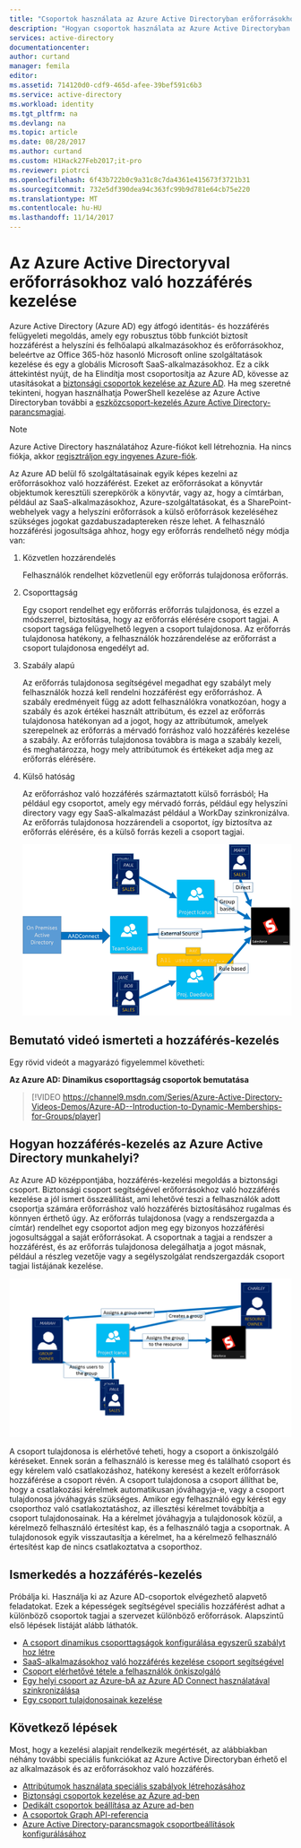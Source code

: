 ```yaml
---
title: "Csoportok használata az Azure Active Directoryban erőforrásokhoz való hozzáférés kezelése |} Microsoft Docs"
description: "Hogyan csoportok használata az Azure Active Directoryban felügyelheti a felhasználók hozzáférését a helyszíni és felhőalapú alkalmazásokhoz és erőforrásokhoz."
services: active-directory
documentationcenter: 
author: curtand
manager: femila
editor: 
ms.assetid: 714120d0-cdf9-465d-afee-39bef591c6b3
ms.service: active-directory
ms.workload: identity
ms.tgt_pltfrm: na
ms.devlang: na
ms.topic: article
ms.date: 08/28/2017
ms.author: curtand
ms.custom: H1Hack27Feb2017;it-pro
ms.reviewer: piotrci
ms.openlocfilehash: 6f43b722b0c9a31c8c7da4361e415673f3721b31
ms.sourcegitcommit: 732e5df390dea94c363fc99b9d781e64cb75e220
ms.translationtype: MT
ms.contentlocale: hu-HU
ms.lasthandoff: 11/14/2017
---
```

# <a name="manage-access-to-resources-with-azure-active-directory-groups"></a>Az Azure Active Directoryval erőforrásokhoz való hozzáférés kezelése
Azure Active Directory (Azure AD) egy átfogó identitás- és hozzáférés felügyeleti megoldás, amely egy robusztus több funkciót biztosít hozzáférést a helyszíni és felhőalapú alkalmazásokhoz és erőforrásokhoz, beleértve az Office 365-höz hasonló Microsoft online szolgáltatások kezelése és egy a globális Microsoft SaaS-alkalmazásokhoz. Ez a cikk áttekintést nyújt, de ha Elindítja most csoportosítja az Azure AD, kövesse az utasításokat a [biztonsági csoportok kezelése az Azure AD](active-directory-groups-create-azure-portal.md). Ha meg szeretné tekinteni, hogyan használhatja PowerShell kezelése az Azure Active Directoryban további a [eszközcsoport-kezelés Azure Active Directory-parancsmagjai](active-directory-accessmanagement-groups-settings-v2-cmdlets.md).

> [!NOTE]
> Azure Active Directory használatához Azure-fiókot kell létrehoznia. Ha nincs fiókja, akkor [regisztráljon egy ingyenes Azure-fiók](https://azure.microsoft.com/pricing/free-trial/).
>
>

Az Azure AD belül fő szolgáltatásainak egyik képes kezelni az erőforrásokhoz való hozzáférést. Ezeket az erőforrásokat a könyvtár objektumok keresztüli szerepkörök a könyvtár, vagy az, hogy a címtárban, például az SaaS-alkalmazásokhoz, Azure-szolgáltatásokat, és a SharePoint-webhelyek vagy a helyszíni erőforrások a külső erőforrások kezeléséhez szükséges jogokat gazdabuszadaptereken része lehet. A felhasználó hozzáférési jogosultsága ahhoz, hogy egy erőforrás rendelhető négy módja van:

1. Közvetlen hozzárendelés

    Felhasználók rendelhet közvetlenül egy erőforrás tulajdonosa erőforrás.
2. Csoporttagság

    Egy csoport rendelhet egy erőforrás erőforrás tulajdonosa, és ezzel a módszerrel, biztosítása, hogy az erőforrás elérésére csoport tagjai. A csoport tagsága felügyelhető legyen a csoport tulajdonosa. Az erőforrás tulajdonosa hatékony, a felhasználók hozzárendelése az erőforrást a csoport tulajdonosa engedélyt ad.
3. Szabály alapú

    Az erőforrás tulajdonosa segítségével megadhat egy szabályt mely felhasználók hozzá kell rendelni hozzáférést egy erőforráshoz. A szabály eredményeit függ az adott felhasználókra vonatkozóan, hogy a szabály és azok értékei használt attribútum, és ezzel az erőforrás tulajdonosa hatékonyan ad a jogot, hogy az attribútumok, amelyek szerepelnek az erőforrás a mérvadó forráshoz való hozzáférés kezelése a szabály. Az erőforrás tulajdonosa továbbra is maga a szabály kezeli, és meghatározza, hogy mely attribútumok és értékeket adja meg az erőforrás elérésére.
4. Külső hatóság

    Az erőforráshoz való hozzáférés származtatott külső forrásból; Ha például egy csoportot, amely egy mérvadó forrás, például egy helyszíni directory vagy egy SaaS-alkalmazást például a WorkDay szinkronizálva. Az erőforrás tulajdonosa hozzárendeli a csoportot, így biztosítva az erőforrás elérésére, és a külső forrás kezeli a csoport tagjai.

   ![Access management diagram áttekintése](./media/active-directory-access-management-groups/access-management-overview.png)

## <a name="watch-a-video-that-explains-access-management"></a>Bemutató videó ismerteti a hozzáférés-kezelés
Egy rövid videót a magyarázó figyelemmel követheti:

**Az Azure AD: Dinamikus csoporttagság csoportok bemutatása**

> [!VIDEO https://channel9.msdn.com/Series/Azure-Active-Directory-Videos-Demos/Azure-AD--Introduction-to-Dynamic-Memberships-for-Groups/player]
>
>

## <a name="how-does-access-management-in-azure-active-directory-work"></a>Hogyan hozzáférés-kezelés az Azure Active Directory munkahelyi?
Az Azure AD középpontjába, hozzáférés-kezelési megoldás a biztonsági csoport. Biztonsági csoport segítségével erőforrásokhoz való hozzáférés kezelése a jól ismert összeállítást, ami lehetővé teszi a felhasználók adott csoportja számára erőforráshoz való hozzáférés biztosításához rugalmas és könnyen érthető úgy. Az erőforrás tulajdonosa (vagy a rendszergazda a címtár) rendelhet egy csoportot adjon meg egy bizonyos hozzáférési jogosultsággal a saját erőforrásokat. A csoportnak a tagjai a rendszer a hozzáférést, és az erőforrás tulajdonosa delegálhatja a jogot másnak, például a részleg vezetője vagy a segélyszolgálat rendszergazdák csoport tagjai listájának kezelése.

![Az Azure Active Directory elérés felügyeleti diagramja](./media/active-directory-access-management-groups/active-directory-access-management-works.png)

A csoport tulajdonosa is elérhetővé teheti, hogy a csoport a önkiszolgáló kéréseket. Ennek során a felhasználó is keresse meg és található csoport és egy kérelem való csatlakozáshoz, hatékony keresést a kezelt erőforrások hozzáférése a csoport révén. A csoport tulajdonosa a csoport állíthat be, hogy a csatlakozási kérelmek automatikusan jóváhagyja-e, vagy a csoport tulajdonosa jóváhagyás szükséges. Amikor egy felhasználó egy kérést egy csoporthoz való csatlakoztatáshoz, az illesztési kérelmet továbbítja a csoport tulajdonosainak. Ha a kérelmet jóváhagyja a tulajdonosok közül, a kérelmező felhasználó értesítést kap, és a felhasználó tagja a csoportnak. A tulajdonosok egyik visszautasítja a kérelmet, ha a kérelmező felhasználó értesítést kap de nincs csatlakoztatva a csoporthoz.

## <a name="getting-started-with-access-management"></a>Ismerkedés a hozzáférés-kezelés
Próbálja ki. Használja ki az Azure AD-csoportok elvégezhető alapvető feladatokat. Ezek a képességek segítségével speciális hozzáférést adhat a különböző csoportok tagjai a szervezet különböző erőforrások. Alapszintű első lépések listáját alább láthatók.

* [A csoport dinamikus csoporttagságok konfigurálása egyszerű szabályt hoz létre](active-directory-groups-create-azure-portal.md)
* [SaaS-alkalmazásokhoz való hozzáférés kezelése csoport segítségével](active-directory-accessmanagement-group-saasapps.md)
* [Csoport elérhetővé tétele a felhasználók önkiszolgáló](active-directory-accessmanagement-self-service-group-management.md)
* [Egy helyi csoport az Azure-bA az Azure AD Connect használatával szinkronizálása](active-directory-aadconnect.md)
* [Egy csoport tulajdonosainak kezelése](active-directory-accessmanagement-managing-group-owners.md)

## <a name="next-steps"></a>Következő lépések
Most, hogy a kezelési alapjait rendelkezik megértését, az alábbiakban néhány további speciális funkciókat az Azure Active Directoryban érhető el az alkalmazások és az erőforrásokhoz való hozzáférés.

* [Attribútumok használata speciális szabályok létrehozásához](active-directory-groups-dynamic-membership-azure-portal.md)
* [Biztonsági csoportok kezelése az Azure ad-ben](active-directory-groups-create-azure-portal.md)
* [Dedikált csoportok beállítása az Azure ad-ben](active-directory-accessmanagement-dedicated-groups.md)
* [A csoportok Graph API-referencia](https://msdn.microsoft.com/Library/Azure/Ad/Graph/api/groups-operations#GroupFunctions)
* [Azure Active Directory-parancsmagok csoportbeállítások konfigurálásához](active-directory-accessmanagement-groups-settings-cmdlets.md)
